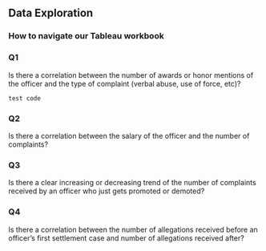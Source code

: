 
## Data Exploration

### How to navigate our Tableau workbook 

### Q1
Is there a correlation between the number of awards or honor mentions of the officer and the type of complaint (verbal abuse, use of force, etc)?
```
test code
```

### Q2
Is there a correlation between the salary of the officer and the number of complaints?

### Q3
Is there a clear increasing or decreasing trend of the number of complaints received by an officer who just gets promoted or demoted? 

### Q4
Is there a correlation between the number of allegations received before an officer’s first settlement case and number of allegations received after?
